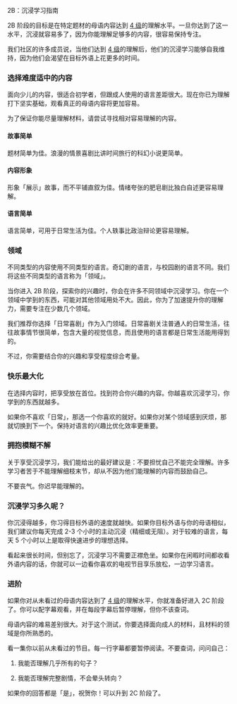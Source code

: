 2B：沉浸学习指南

2B 阶段的目标是在特定题材的母语内容达到 [4 级](https://refold.la/simplified/stage-2/a/measure-comprehension#Level-4-Story)的理解水平。一旦你达到了这一水平，沉浸就容易多了，因为你能理解足够多的内容，很容易保持专注。

我们社区的许多成员说，当他们达到 [4 级](https://refold.la/simplified/stage-2/a/measure-comprehension#Level-4-Story)的理解后，他们的沉浸学习能够自我维持，因为他们会渴望在目标外语上花更多的时间。

### 选择难度适中的内容

面向少儿的内容，很适合初学者，但跟成人使用的语言差距很大。现在你已为理解打下坚实基础，观看真正的母语内容将更加容易。

为了保证你能尽量理解材料，请尝试寻找相对容易理解的内容。

#### 故事简单

题材简单为佳。浪漫的情景喜剧比讲时间旅行的科幻小说更简单。

#### 内容形象

形象「展示」故事，而不平铺直叙为佳。情绪夸张的肥皂剧比独白自述更容易理解。

#### 语言简单

语言简单，可用于日常生活为佳。个人轶事比政治辩论更容易理解。

### 领域

不同类型的内容使用不同类型的语言。奇幻剧的语言，与校园剧的语言不同。我们将这些不同类型的语言称为「领域」。

当你进入 2B 阶段，探索你的兴趣时，你会在许多不同领域中沉浸学习。你在一个领域中学到的东西，可能对其他领域用处不大。因此，你为了加速提升你的理解力，需要专注在少数几个领域。

我们推荐你选择「日常喜剧」作为入门领域。日常喜剧关注普通人的日常生活，往往故事情节很简单，包含大量的视觉信息，而且使用的语言都是日常生活能用得到的。

不过，你需要结合你的兴趣和享受程度综合考量。

### 快乐最大化

在选择内容时，把享受放在首位。找到符合你兴趣的内容。你越喜欢沉浸学习，你学到的东西就越多。

如果你不喜欢「日常」，那选一个你喜欢的就好。如果你对某个领域感到厌烦，那就切换到下一个。保持对语言的兴趣比优化效率更重要。

### 拥抱模糊不解

关于享受沉浸学习，我们能给出的最好建议是：不要担忧自己不能完全理解。许多学习者苦于不能理解细枝末节，却从不因为他们能理解的内容而鼓励自己。

不要丧气。你迟早能理解的。

### 沉浸学习多久呢？

你沉浸得越多，你习得目标外语的速度就越快。如果你目标外语与你的母语相似，我们建议你每天完成 2-3 个小时的主动沉浸（精细或无阻）。对于较难的语言，每天 5 个小时以上是取得快速进步的理想选择。

看起来很长时间，但别忘了，沉浸学习不需要正襟危坐。如果你在闲暇时间都收看外语内容的话，你就可以一边看你喜欢的电视节目享乐放松，一边学习语言。

### 进阶

如果你对从未看过的母语内容达到了 [4 级](https://refold.la/simplified/stage-2/a/measure-comprehension#Level-4-Story)的理解水平，你就准备好进入 2C 阶段了。你可以配字幕观看，并在每段字幕后暂停理解，但你不该查词。

母语内容的难易差别很大。对于这个测试，你要选择面向成人的材料，且材料的领域是你所熟悉的。

看一集你以前从未看过的节目。每一行字幕都要暂停阅读。不要查词，问问自己：

1. 我能否理解几乎所有的句子？

2. 我能否理解完整剧情，不会晕头转向？

如果你的回答都是「是」，祝贺你！可以升到 2C 阶段了。